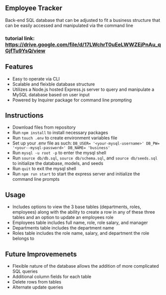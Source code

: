 ## Employee Tracker
Back-end SQL database that can be adjusted to fit a business structure that can be easily accessed and manipulated via the command line
### tutorial link: https://drive.google.com/file/d/17LWchrT0uEeLWWZEjPnAu_qGjfTu9YsQ/view

## Features
- Easy to operate via CLI
- Scalable and fleixble database structure 
- Utilizes a Node.js hosted Express.js server to query and manipulate a MySQL database based on user input
- Powered by Inquirer package for command line prompting

## Instructions

- Download files from repository
- Run `npm install` to install necessary packages
- Run `touch .env` to create environment variables file
- Set up your .env file as such: 
        `DB_USER= '<your-mysql-username>'
         DB_PW= '<your--mysql-password>'
         DB_NAME= 'business'`
- Run `mysql -u root -p` to enter the mysql shell
- Run `source db/db.sql`, `source db/schema.sql`, and `source db/seeds.sql` to initialize the database, models, and seeds
- Run `quit` to exit the mysql shell
- Run `npm run start` to start the express server and initialize the command line prompts

## Usage

- Includes options to view the 3 base tables (departments, roles, employees) along with the ability to create a row in any of these three tables and an option to update an employees role
- Employees table includes full name, role, role salary, and manager
- Departments table includes the department name
- Roles table includes the role name, salary, and department the role belongs to

## Future Improvemenets

- Flexible nature of the database allows the addition of more complicated SQL queries 
- Additional column fields for each table
- Delete rows from tables
- Alternate update queries
